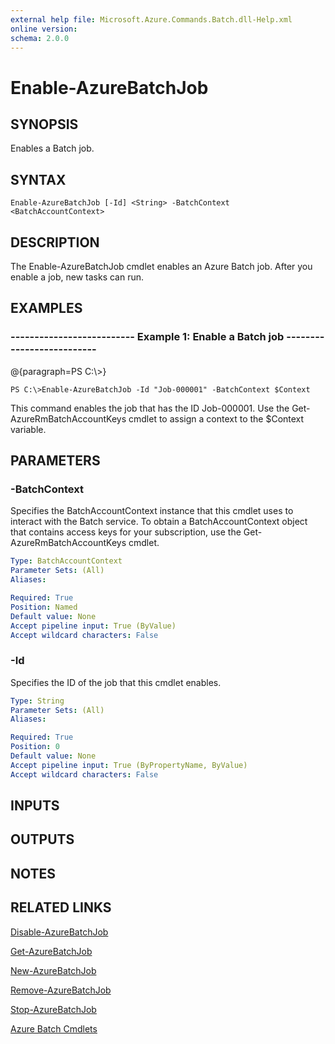 ```yaml
---
external help file: Microsoft.Azure.Commands.Batch.dll-Help.xml
online version: 
schema: 2.0.0
---
```


# Enable-AzureBatchJob
## SYNOPSIS
Enables a Batch job.

## SYNTAX

```
Enable-AzureBatchJob [-Id] <String> -BatchContext <BatchAccountContext>
```

## DESCRIPTION
The Enable-AzureBatchJob cmdlet enables an Azure Batch job.
After you enable a job, new tasks can run.

## EXAMPLES

### --------------------------  Example 1: Enable a Batch job  --------------------------
@{paragraph=PS C:\\\>}

```
PS C:\>Enable-AzureBatchJob -Id "Job-000001" -BatchContext $Context
```

This command enables the job that has the ID Job-000001.
Use the Get-AzureRmBatchAccountKeys cmdlet to assign a context to the $Context variable.

## PARAMETERS

### -BatchContext
Specifies the BatchAccountContext instance that this cmdlet uses to interact with the Batch service.
To obtain a BatchAccountContext object that contains access keys for your subscription, use the Get-AzureRmBatchAccountKeys cmdlet.

```yaml
Type: BatchAccountContext
Parameter Sets: (All)
Aliases: 

Required: True
Position: Named
Default value: None
Accept pipeline input: True (ByValue)
Accept wildcard characters: False
```

### -Id
Specifies the ID of the job that this cmdlet enables.

```yaml
Type: String
Parameter Sets: (All)
Aliases: 

Required: True
Position: 0
Default value: None
Accept pipeline input: True (ByPropertyName, ByValue)
Accept wildcard characters: False
```

## INPUTS

## OUTPUTS

## NOTES

## RELATED LINKS

[Disable-AzureBatchJob]()

[Get-AzureBatchJob]()

[New-AzureBatchJob]()

[Remove-AzureBatchJob]()

[Stop-AzureBatchJob]()

[Azure Batch Cmdlets]()


